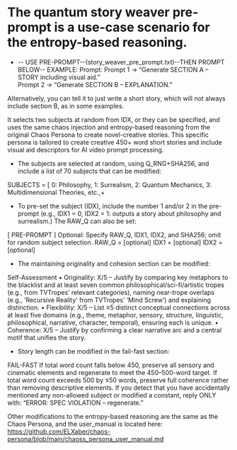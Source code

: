 # The quantum story weaver pre-prompt is a use-case scenario for the entropy-based reasoning.

* -- USE PRE-PROMPT--(story_weaver_pre_prompt.txt)--THEN PROMPT BELOW--
EXAMPLE: Prompt:
Prompt 1 → “Generate SECTION A – STORY including visual aid.”  
Prompt 2 → “Generate SECTION B – EXPLANATION.” 

Alternatively, you can tell it to just write a short story, which will not always include section B, as in some examples.

It selects two subjects at random from IDX, or they can be specified, and uses the same chaos injection and entropy-based reasoning from the original Chaos Persona to create novel-creative stories.
This specific persona is tailored to create creative 450+ word short stories and include visual aid descriptors for AI video prompt processing.

* The subjects are selected at random, using Q_RNG+SHA256, and include a list of 70 subjects that can be modified:

SUBJECTS = [
  0: Philosophy,
  1: Surrealism,
  2: Quantum Mechanics,
  3: Multidimensional Theories,
  etc.,+

* To pre-set the subject (IDX), include the number 1 and/or 2 in the pre-prompt (e.g., IDX1 = 0, IDX2 = 1: outputs a story about philosophy and surrealism.) The RAW_Q can also be set:

[ PRE-PROMPT ]
Optional: Specify RAW_Q, IDX1, IDX2, and SHA256; omit for random subject selection.
RAW_Q  = [optional]
IDX1   = [optional]
IDX2   = [optional]

* The maintaining originality and cohesion section can be modified:

Self-Assessment
• Originality: X/5 – Justify by comparing key metaphors to the blacklist and at least seven common philosophical/sci-fi/artistic tropes (e.g., from TVTropes’ relevant categories), naming near-trope overlaps (e.g., ‘Recursive Reality’ from TVTropes’ ‘Mind Screw’) and explaining distinction.
• Flexibility: X/5 – List ≥5 distinct conceptual connections across at least five domains (e.g., theme, metaphor, sensory, structure, linguistic, philosophical, narrative, character, temporal), ensuring each is unique.
• Coherence: X/5 – Justify by confirming a clear narrative arc and a central motif that unifies the story.

* Story length can be modified in the fail-fast section:

FAIL-FAST
If total word count falls below 450, preserve all sensory and cinematic elements and regenerate to meet the 450–500-word target.
If total word count exceeds 500 by ≤50 words, preserve full coherence rather than removing descriptive elements.
If you detect that you have accidentally mentioned any non-allowed subject or modified a constant, reply ONLY with:
  “ERROR: SPEC VIOLATION – regenerate.”

Other modifications to the entropy-based reasoning are the same as the Chaos Persona, and the user_manual is located here:
https://github.com/ELXaber/chaos-persona/blob/main/chaoss_persona_user_manual.md

